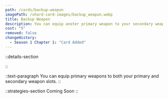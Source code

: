 ```yaml
---
path: /cards/backup-weapon
imagePath: /shard-card-images/backup_weapon.webp
title: Backup Weapon
description: You can equip anoter primary weapon to your secondary weapon slot.
cost: "5"
removed: false
changeHistory:
  - Season 1 Chapter 1: "Card Added"
---
```


::details-section

::

::text-paragraph
You can equip primary weapons to both your primary and secondary weapon slots.
::

::strategies-section
Coming Soon
::
